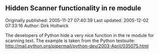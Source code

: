 ## Hidden Scanner functionality in re module

Originally published: 2005-11-27 07:40:39
Last updated: 2005-12-02 07:33:16
Author: Dirk Holtwick

The developers of Python hide a very nice function in the re module for scanning text. The example is taken from the Python testsuite: http://mail.python.org/pipermail/python-dev/2003-April/035075.html